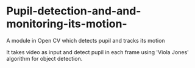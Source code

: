 # Pupil-detection-and-and-monitoring-its-motion-
A module in Open CV which detects pupil and tracks its motion

It takes video as input and detect pupil in each frame using 'Viola Jones' algorithm for object detection.


